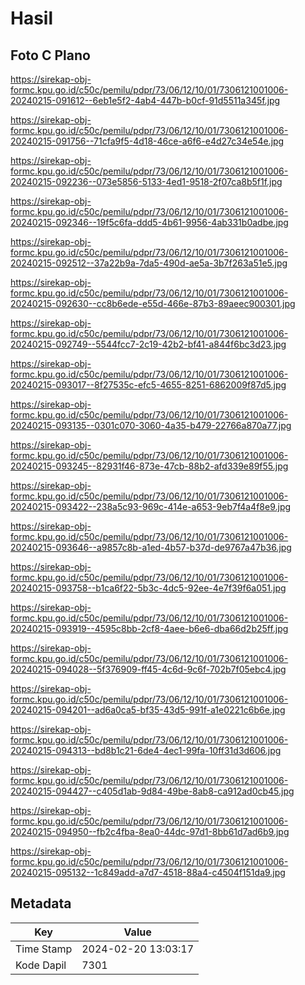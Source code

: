 # Hasil

## Foto C Plano

https://sirekap-obj-formc.kpu.go.id/c50c/pemilu/pdpr/73/06/12/10/01/7306121001006-20240215-091612--6eb1e5f2-4ab4-447b-b0cf-91d5511a345f.jpg

https://sirekap-obj-formc.kpu.go.id/c50c/pemilu/pdpr/73/06/12/10/01/7306121001006-20240215-091756--71cfa9f5-4d18-46ce-a6f6-e4d27c34e54e.jpg

https://sirekap-obj-formc.kpu.go.id/c50c/pemilu/pdpr/73/06/12/10/01/7306121001006-20240215-092236--073e5856-5133-4ed1-9518-2f07ca8b5f1f.jpg

https://sirekap-obj-formc.kpu.go.id/c50c/pemilu/pdpr/73/06/12/10/01/7306121001006-20240215-092346--19f5c6fa-ddd5-4b61-9956-4ab331b0adbe.jpg

https://sirekap-obj-formc.kpu.go.id/c50c/pemilu/pdpr/73/06/12/10/01/7306121001006-20240215-092512--37a22b9a-7da5-490d-ae5a-3b7f263a51e5.jpg

https://sirekap-obj-formc.kpu.go.id/c50c/pemilu/pdpr/73/06/12/10/01/7306121001006-20240215-092630--cc8b6ede-e55d-466e-87b3-89aeec900301.jpg

https://sirekap-obj-formc.kpu.go.id/c50c/pemilu/pdpr/73/06/12/10/01/7306121001006-20240215-092749--5544fcc7-2c19-42b2-bf41-a844f6bc3d23.jpg

https://sirekap-obj-formc.kpu.go.id/c50c/pemilu/pdpr/73/06/12/10/01/7306121001006-20240215-093017--8f27535c-efc5-4655-8251-6862009f87d5.jpg

https://sirekap-obj-formc.kpu.go.id/c50c/pemilu/pdpr/73/06/12/10/01/7306121001006-20240215-093135--0301c070-3060-4a35-b479-22766a870a77.jpg

https://sirekap-obj-formc.kpu.go.id/c50c/pemilu/pdpr/73/06/12/10/01/7306121001006-20240215-093245--82931f46-873e-47cb-88b2-afd339e89f55.jpg

https://sirekap-obj-formc.kpu.go.id/c50c/pemilu/pdpr/73/06/12/10/01/7306121001006-20240215-093422--238a5c93-969c-414e-a653-9eb7f4a4f8e9.jpg

https://sirekap-obj-formc.kpu.go.id/c50c/pemilu/pdpr/73/06/12/10/01/7306121001006-20240215-093646--a9857c8b-a1ed-4b57-b37d-de9767a47b36.jpg

https://sirekap-obj-formc.kpu.go.id/c50c/pemilu/pdpr/73/06/12/10/01/7306121001006-20240215-093758--b1ca6f22-5b3c-4dc5-92ee-4e7f39f6a051.jpg

https://sirekap-obj-formc.kpu.go.id/c50c/pemilu/pdpr/73/06/12/10/01/7306121001006-20240215-093919--4595c8bb-2cf8-4aee-b6e6-dba66d2b25ff.jpg

https://sirekap-obj-formc.kpu.go.id/c50c/pemilu/pdpr/73/06/12/10/01/7306121001006-20240215-094028--5f376909-ff45-4c6d-9c6f-702b7f05ebc4.jpg

https://sirekap-obj-formc.kpu.go.id/c50c/pemilu/pdpr/73/06/12/10/01/7306121001006-20240215-094201--ad6a0ca5-bf35-43d5-991f-a1e0221c6b6e.jpg

https://sirekap-obj-formc.kpu.go.id/c50c/pemilu/pdpr/73/06/12/10/01/7306121001006-20240215-094313--bd8b1c21-6de4-4ec1-99fa-10ff31d3d606.jpg

https://sirekap-obj-formc.kpu.go.id/c50c/pemilu/pdpr/73/06/12/10/01/7306121001006-20240215-094427--c405d1ab-9d84-49be-8ab8-ca912ad0cb45.jpg

https://sirekap-obj-formc.kpu.go.id/c50c/pemilu/pdpr/73/06/12/10/01/7306121001006-20240215-094950--fb2c4fba-8ea0-44dc-97d1-8bb61d7ad6b9.jpg

https://sirekap-obj-formc.kpu.go.id/c50c/pemilu/pdpr/73/06/12/10/01/7306121001006-20240215-095132--1c849add-a7d7-4518-88a4-c4504f151da9.jpg


## Metadata

| Key        | Value               |
| ---------- | ------------------- |
| Time Stamp | 2024-02-20 13:03:17 |
| Kode Dapil | 7301                |



